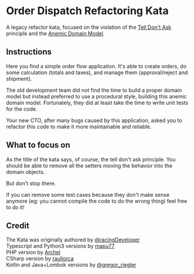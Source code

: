 # Order Dispatch Refactoring Kata
A legacy refactor kata, focused on the violation of the [Tell Don't Ask](https://wiki.c2.com/?TellDontAsk) principle and the [Anemic Domain Model](https://martinfowler.com/bliki/AnemicDomainModel.html).

## Instructions
Here you find a simple order flow application. It's able to create orders, do some calculation (totals and taxes), and manage them (approval/reject and shipment).

The old development team did not find the time to build a proper domain model but instead preferred to use a procedural style, building this anemic domain model.
Fortunately, they did at least take the time to write unit tests for the code.

Your new CTO, after many bugs caused by this application, asked you to refactor this code to make it more maintainable and reliable.

## What to focus on
As the title of the kata says, of course, the tell don't ask principle.
You should be able to remove all the setters moving the behavior into the domain objects.

But don't stop there.

If you can remove some test cases because they don't make sense anymore (eg: you cannot compile the code to do the wrong thing) feel free to do it!

## Credit
The Kata was originally authored by [@racingDeveloper](https://twitter.com/racingDeveloper)\
Typescript and Python3 versions by [mapu77](https://github.com/mapu77/tell-dont-ask-kata)\
PHP version by [Archel](https://github.com/Archel/tell-don-t-ask-kata-php)\
CSharp version by [raullorca](https://github.com/raullorca/TellDontAskKata)\
Kotlin and Java+Lombok versions by [@gregor_riegler](https://twitter.com/gregor_riegler)
